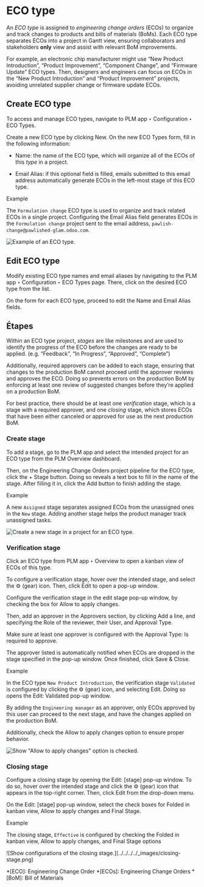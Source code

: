 # ECO type

An _ECO type_ is assigned to _engineering change orders_ (ECOs) to organize
and track changes to products and bills of materials (BoMs). Each ECO type
separates ECOs into a project in Gantt view, ensuring collaborators and
stakeholders **only** view and assist with relevant BoM improvements.

For example, an electronic chip manufacturer might use “New Product
Introduction”, “Product Improvement”, “Component Change”, and “Firmware
Update” ECO types. Then, designers and engineers can focus on ECOs in the “New
Product Introduction” and “Product Improvement” projects, avoiding unrelated
supplier change or firmware update ECOs.

## Create ECO type

To access and manage ECO types, navigate to PLM app ‣ Configuration ‣ ECO
Types.

Create a new ECO type by clicking New. On the new ECO Types form, fill in the
following information:

  * Name: the name of the ECO type, which will organize all of the ECOs of this _type_ in a project.

  * Email Alias: if this optional field is filled, emails submitted to this email address automatically generate ECOs in the left-most stage of this ECO type.

Example

The `Formulation change` ECO type is used to organize and track related ECOs
in a single project. Configuring the Email Alias field generates ECOs in the
`Formulation change` project sent to the email address, `pawlish-
change@pawlished-glam.odoo.com`.

![Example of an ECO type.](../../../../_images/create-eco-type.png)

## Edit ECO type

Modify existing ECO type names and email aliases by navigating to the PLM app
‣ Configuration ‣ ECO Types page. There, click on the desired ECO type from
the list.

On the form for each ECO type, proceed to edit the Name and Email Alias
fields.

## Étapes

Within an ECO type project, _stages_ are like milestones and are used to
identify the progress of the ECO before the changes are ready to be applied.
(e.g. “Feedback”, “In Progress”, “Approved”, “Complete”)

Additionally, required approvers can be added to each stage, ensuring that
changes to the production BoM cannot proceed until the approver reviews and
approves the ECO. Doing so prevents errors on the production BoM by enforcing
at least one review of suggested changes before they’re applied on a
production BoM.

For best practice, there should be at least one _verification_ stage, which is
a stage with a required approver, and one _closing_ stage, which stores ECOs
that have been either canceled or approved for use as the next production BoM.

### Create stage

To add a stage, go to the PLM app and select the intended project for an ECO
type from the PLM Overview dashboard.

Then, on the Engineering Change Orders project pipeline for the ECO type,
click the \+ Stage button. Doing so reveals a text box to fill in the name of
the stage. After filling it in, click the Add button to finish adding the
stage.

Example

A new `Assigned` stage separates assigned ECOs from the unassigned ones in the
`New` stage. Adding another stage helps the product manager track unassigned
tasks.

![Create a new stage in a project for an ECO
type.](../../../../_images/create-stage.png)

### Verification stage

Click an ECO type from PLM app ‣ Overview to open a kanban view of ECOs of
this type.

To configure a verification stage, hover over the intended stage, and select
the ⚙️ (gear) icon. Then, click Edit to open a pop-up window.

Configure the verification stage in the edit stage pop-up window, by checking
the box for Allow to apply changes.

Then, add an approver in the Approvers section, by clicking Add a line, and
specifying the Role of the reviewer, their User, and Approval Type.

Make sure at least one approver is configured with the Approval Type: Is
required to approve.

The approver listed is automatically notified when ECOs are dropped in the
stage specified in the pop-up window. Once finished, click Save & Close.

Example

In the ECO type `New Product Introduction`, the verification stage `Validated`
is configured by clicking the ⚙️ (gear) icon, and selecting Edit. Doing so
opens the Edit: Validated pop-up window.

By adding the `Engineering manager` as an approver, only ECOs approved by this
user can proceed to the next stage, and have the changes applied on the
production BoM.

Additionally, check the Allow to apply changes option to ensure proper
behavior.

![Show "Allow to apply changes" option is
checked.](../../../../_images/verification-stage.png)

### Closing stage

Configure a closing stage by opening the Edit: [stage] pop-up window. To do
so, hover over the intended stage and click the ⚙️ (gear) icon that appears in
the top-right corner. Then, click Edit from the drop-down menu.

On the Edit: [stage] pop-up window, select the check boxes for Folded in
kanban view, Allow to apply changes and Final Stage.

Example

The closing stage, `Effective` is configured by checking the Folded in kanban
view, Allow to apply changes, and Final Stage options

![Show configurations of the closing stage.](../../../../_images/closing-
stage.png)

  *[ECO]: Engineering Change Order
  *[ECOs]: Engineering Change Orders
  *[BoM]: Bill of Materials

